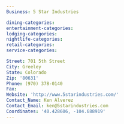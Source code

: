 ```yaml
---
Business: 5 Star Industries

dining-categories:
entertainment-categories:
lodging-categories:
nightlife-categories:
retail-categories:
service-categories:

Street: 701 5th Street
City: Greeley
State: Colorado
Zip: '80631'
Phone: (970) 378-0140
Fax:
Website: 'http://www.5starindustries.com/'
Contact_Name: Ken Alverez
Contact_Email: ken@5starindustries.com
Coordinates: '40.428606, -104.688919'
---
```



